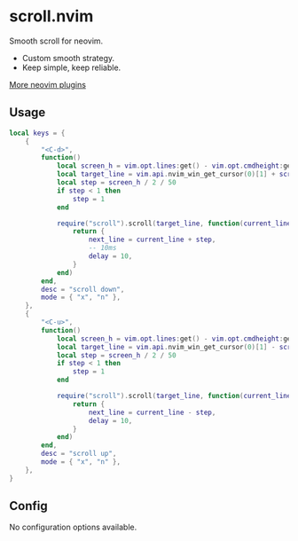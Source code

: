 # scroll.nvim

Smooth scroll for neovim.

- Custom smooth strategy.
- Keep simple, keep reliable.

[More neovim plugins](https://github.com/niuiic/awesome-neovim-plugins)

## Usage

```lua
local keys = {
	{
		"<C-d>",
		function()
			local screen_h = vim.opt.lines:get() - vim.opt.cmdheight:get()
			local target_line = vim.api.nvim_win_get_cursor(0)[1] + screen_h / 2
			local step = screen_h / 2 / 50
			if step < 1 then
				step = 1
			end

			require("scroll").scroll(target_line, function(current_line)
				return {
					next_line = current_line + step,
					-- 10ms
					delay = 10,
				}
			end)
		end,
		desc = "scroll down",
		mode = { "x", "n" },
	},
	{
		"<C-u>",
		function()
			local screen_h = vim.opt.lines:get() - vim.opt.cmdheight:get()
			local target_line = vim.api.nvim_win_get_cursor(0)[1] - screen_h / 2
			local step = screen_h / 2 / 50
			if step < 1 then
				step = 1
			end

			require("scroll").scroll(target_line, function(current_line)
				return {
					next_line = current_line - step,
					delay = 10,
				}
			end)
		end,
		desc = "scroll up",
		mode = { "x", "n" },
	},
}
```

## Config

No configuration options available.
